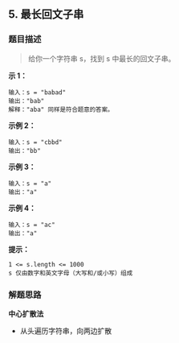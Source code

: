 ## 5. 最长回文子串

### 题目描述

> 给你一个字符串 s，找到 s 中最长的回文子串。


**示 1：**
```
输入：s = "babad"
输出："bab"
解释："aba" 同样是符合题意的答案。
```
**示例 2：**
```
输入：s = "cbbd"
输出："bb"
```
**示例 3：**
```
输入：s = "a"
输出："a"
```
**示例 4：**
```
输入：s = "ac"
输出："a"
```

**提示：**
```
1 <= s.length <= 1000
s 仅由数字和英文字母（大写和/或小写）组成
```

### 解题思路

**中心扩散法**

- 从头遍历字符串，向两边扩散